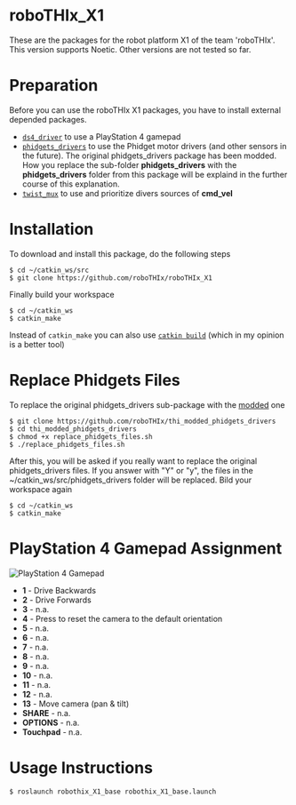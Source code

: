 # roboTHIx_X1
These are the packages for the robot platform X1 of the team 'roboTHIx'.
This version supports Noetic. Other versions are not tested so far.

# Preparation
Before you can use the roboTHIx X1 packages, you have to install external depended packages.

  * [`ds4_driver`](https://github.com/naoki-mizuno/ds4_driver) to use a PlayStation 4 gamepad
  * [`phidgets_drivers`](https://github.com/ros-drivers/phidgets_drivers/tree/noetic) to use the Phidget motor drivers (and other sensors in the future). The original phidgets_drivers package has been modded. How you replace the sub-folder **phidgets_drivers** with the **phidgets_drivers** folder from this package will be explaind in the further course of this explanation.
  * [`twist_mux`](https://github.com/ros-teleop/twist_mux) to use and prioritize divers sources of **cmd_vel**

# Installation
To download and install this package, do the following steps
```console
$ cd ~/catkin_ws/src
$ git clone https://github.com/roboTHIx/roboTHIx_X1
```
Finally build your workspace
```console
$ cd ~/catkin_ws
$ catkin_make
```
Instead of `catkin_make` you can also use [`catkin build`](https://catkin-tools.readthedocs.io/en/latest/installing.html) (which in my opinion is a better tool)

# Replace Phidgets Files
To replace the original phidgets_drivers sub-package with the [modded](https://github.com/roboTHIx/thi_modded_phidgets_drivers) one
```console
$ git clone https://github.com/roboTHIx/thi_modded_phidgets_drivers
$ cd thi_modded_phidgets_drivers
$ chmod +x replace_phidgets_files.sh
$ ./replace_phidgets_files.sh
```
After this, you will be asked if you really want to replace the original phidgets_drivers files. If you answer with "Y" or "y", the files in the ~/catkin_ws/src/phidgets_drivers folder will be replaced.
Bild your workspace again
```console
$ cd ~/catkin_ws
$ catkin_make
```

# PlayStation 4 Gamepad Assignment
![PlayStation 4 Gamepad](https://game.capcom.com/manual/re3/locale_re3/de/ps4/page/21_3_1.png)
  * **1** - Drive Backwards
  * **2** - Drive Forwards
  * **3** - n.a.
  * **4** - Press to reset the camera to the default orientation
  * **5** - n.a.
  * **6** - n.a.
  * **7** - n.a.
  * **8** - n.a.
  * **9** - n.a.
  * **10** - n.a.
  * **11** - n.a.
  * **12** - n.a.
  * **13** - Move camera (pan & tilt)
  * **SHARE** - n.a.
  * **OPTIONS** - n.a.
  * **Touchpad** - n.a.

# Usage Instructions
```console
$ roslaunch robothix_X1_base robothix_X1_base.launch
```

